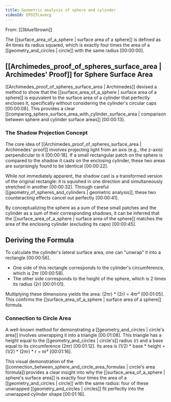 ```yaml
---
title: Geometric analysis of sphere and cylinder
videoId: EPDZTLavmcg
---
```


From: [[3blue1brown]] <br/> 

The [[surface_area_of_a_sphere | surface area of a sphere]] is defined as 4π times its radius squared, which is exactly four times the area of a [[geometry_and_circles | circle]] with the same radius <a class="yt-timestamp" data-t="00:00:00">[00:00:00]</a>.

## [[Archimedes_proof_of_spheres_surface_area | Archimedes' Proof]] for Sphere Surface Area

[[Archimedes_proof_of_spheres_surface_area | Archimedes]] devised a method to show that the [[surface_area_of_a_sphere | surface area of a sphere]] is equivalent to the surface area of a cylinder that perfectly encloses it, specifically without considering the cylinder's circular caps <a class="yt-timestamp" data-t="00:00:08">[00:00:08]</a>. This provides a clear [[comparing_sphere_surface_area_with_cylinder_surface_area | comparison between sphere and cylinder surface areas]] <a class="yt-timestamp" data-t="00:00:13">[00:00:13]</a>.

### The Shadow Projection Concept

The core idea of [[Archimedes_proof_of_spheres_surface_area | Archimedes' proof]] involves projecting light from an axis (e.g., the z-axis) perpendicular to it <a class="yt-timestamp" data-t="00:00:18">[00:00:18]</a>. If a small rectangular patch on the sphere is compared to the shadow it casts on the enclosing cylinder, these two areas are surprisingly found to be identical <a class="yt-timestamp" data-t="00:00:22">[00:00:22]</a>.

While not immediately apparent, the shadow cast is a transformed version of the original rectangle: it is squished in one direction and simultaneously stretched in another <a class="yt-timestamp" data-t="00:00:32">[00:00:32]</a>. Through careful [[geometry_of_spheres_and_cylinders | geometric analysis]], these two counteracting effects cancel out perfectly <a class="yt-timestamp" data-t="00:00:41">[00:00:41]</a>.

By conceptualizing the sphere as a sum of these small patches and the cylinder as a sum of their corresponding shadows, it can be inferred that the [[surface_area_of_a_sphere | surface area of the sphere]] matches the area of the enclosing cylinder (excluding its caps) <a class="yt-timestamp" data-t="00:00:45">[00:00:45]</a>.

## Deriving the Formula

To calculate the cylinder's lateral surface area, one can "unwrap" it into a rectangle <a class="yt-timestamp" data-t="00:00:56">[00:00:56]</a>.
*   One side of this rectangle corresponds to the cylinder's circumference, which is 2πr <a class="yt-timestamp" data-t="00:00:58">[00:00:58]</a>.
*   The other side corresponds to the height of the sphere, which is 2 times its radius (2r) <a class="yt-timestamp" data-t="00:01:01">[00:01:01]</a>.

Multiplying these dimensions yields the area: (2πr) * (2r) = 4πr² <a class="yt-timestamp" data-t="00:01:05">[00:01:05]</a>. This confirms the [[surface_area_of_a_sphere | surface area of a sphere]] formula.

### Connection to Circle Area

A well-known method for demonstrating a [[geometry_and_circles | circle's area]] involves unwrapping it into a triangle <a class="yt-timestamp" data-t="00:01:08">[00:01:08]</a>. This triangle has a height equal to the [[geometry_and_circles | circle's]] radius (r) and a base equal to its circumference (2πr) <a class="yt-timestamp" data-t="00:01:12">[00:01:12]</a>. Its area is (1/2) * base * height = (1/2) * (2πr) * r = πr² <a class="yt-timestamp" data-t="00:01:16">[00:01:16]</a>.

This visual demonstration of the [[connection_between_sphere_and_circle_area_formulas | circle's area formula]] provides a clear insight into why the [[surface_area_of_a_sphere | sphere's surface area]] is exactly four times the area of a [[geometry_and_circles | circle]] with the same radius: four of these unwrapped [[geometry_and_circles | circles]] fit perfectly into the unwrapped cylinder shape <a class="yt-timestamp" data-t="00:01:16">[00:01:16]</a>.